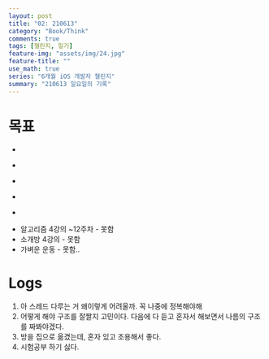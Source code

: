 ```yaml
---
layout: post
title: "02: 210613"
category: "Book/Think"
comments: true
tags: [챌린지, 일기]
feature-img: "assets/img/24.jpg"
feature-title: ""
use_math: true
series: "6개월 iOS 개발자 챌린지"
summary: "210613 일요일의 기록"
---
```




# 목표

* ~~~방 옮기기~~~
* ~~~iOS 강의 1강 계속 해서 듣기~~~
* ~~~log 작성, 배운 내용 글로 작성~~~
* ~~~1일 1commit~~~
* ~~~시험 공부 계획 및 실행~~~
* 알고리즘 4강의 ~12주차 - 못함
* 소개방 4강의 - 못함
* 가벼운 운동 - 못함..



# Logs

1. 아 스레드 다루는 거 왜이렇게 어려울까. 꼭 나중에 정복해야해
2. 어떻게 해야 구조를 잘짤지 고민이다. 다음에 다 듣고 혼자서 해보면서 나름의 구조를 짜봐야겠다.
3. 방을 집으로 옮겼는데, 혼자 있고 조용해서 좋다.
4. 시험공부 하기 싫다.
